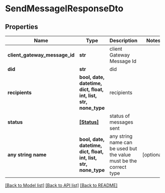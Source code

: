 # SendMessagelResponseDto


## Properties
Name | Type | Description | Notes
------------ | ------------- | ------------- | -------------
**client_gateway_message_id** | **str** | client Gateway Message Id | 
**did** | **str** | did | 
**recipients** | **bool, date, datetime, dict, float, int, list, str, none_type** | recipients | 
**status** | [**[Status]**](Status.md) | status of messages sent | 
**any string name** | **bool, date, datetime, dict, float, int, list, str, none_type** | any string name can be used but the value must be the correct type | [optional]

[[Back to Model list]](../README.md#documentation-for-models) [[Back to API list]](../README.md#documentation-for-api-endpoints) [[Back to README]](../README.md)


